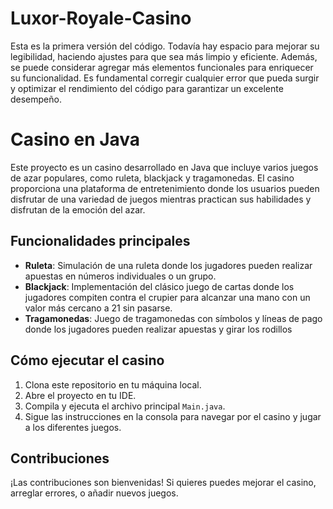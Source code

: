 # Luxor-Royale-Casino

Esta es la primera versión del código. Todavía hay espacio para mejorar su legibilidad, haciendo ajustes para que sea más limpio y eficiente. Además, se puede considerar agregar más elementos funcionales para enriquecer su funcionalidad. Es fundamental corregir cualquier error que pueda surgir y optimizar el rendimiento del código para garantizar un excelente desempeño.
# Casino en Java

Este proyecto es un casino desarrollado en Java que incluye varios juegos de azar populares, como ruleta, blackjack y  tragamonedas. El casino proporciona una plataforma de entretenimiento donde los usuarios pueden disfrutar de una variedad de juegos mientras practican sus habilidades y disfrutan de la emoción del azar.

## Funcionalidades principales

- **Ruleta**: Simulación de una ruleta donde los jugadores pueden realizar apuestas en números individuales o un grupo.
- **Blackjack**: Implementación del clásico juego de cartas donde los jugadores compiten contra el crupier para alcanzar una mano con un valor más cercano a 21 sin pasarse.
- **Tragamonedas**: Juego de tragamonedas con símbolos y líneas de pago donde los jugadores pueden realizar apuestas y girar los rodillos

## Cómo ejecutar el casino

1. Clona este repositorio en tu máquina local.
2. Abre el proyecto en tu IDE.
3. Compila y ejecuta el archivo principal `Main.java`.
4. Sigue las instrucciones en la consola para navegar por el casino y jugar a los diferentes juegos.

## Contribuciones

¡Las contribuciones son bienvenidas! Si quieres puedes mejorar el casino, arreglar errores, o añadir nuevos juegos.
